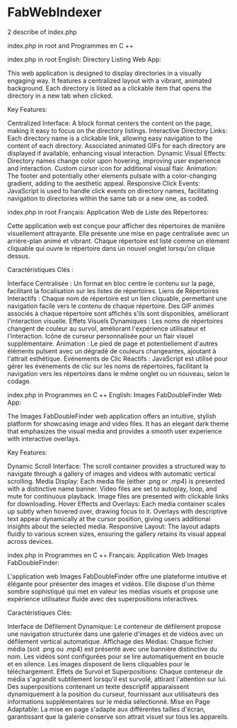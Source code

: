 # FabWebIndexer

2 describe of index.php

index.php in root and Programmes en C ++

index.php in root
English:
Directory Listing Web App:



This web application is designed to display directories in a visually engaging way. It features a centralized layout with a vibrant, animated background. Each directory is listed as a clickable item that opens the directory in a new tab when clicked.

Key Features:

Centralized Interface:
A block format centers the content on the page, making it easy to focus on the directory listings.
Interactive Directory Links:
Each directory name is a clickable link, allowing easy navigation to the content of each directory.
Associated animated GIFs for each directory are displayed if available, enhancing visual interaction.
Dynamic Visual Effects:
Directory names change color upon hovering, improving user experience and interaction.
Custom cursor icon for additional visual flair.
Animation:
The footer and potentially other elements pulsate with a color-changing gradient, adding to the aesthetic appeal.
Responsive Click Events:
JavaScript is used to handle click events on directory names, facilitating navigation to directories within the same tab or a new one, as coded.

index.php in root
Français:
Application Web de Liste des Répertoires:

Cette application web est conçue pour afficher des répertoires de manière visuellement attrayante. Elle présente une mise en page centralisée avec un arrière-plan animé et vibrant. Chaque répertoire est listé comme un élément cliquable qui ouvre le répertoire dans un nouvel onglet lorsqu'on clique dessus.

Caractéristiques Clés :

Interface Centralisée :
Un format en bloc centre le contenu sur la page, facilitant la focalisation sur les listes de répertoires.
Liens de Répertoires Interactifs :
Chaque nom de répertoire est un lien cliquable, permettant une navigation facile vers le contenu de chaque répertoire.
Des GIF animés associés à chaque répertoire sont affichés s'ils sont disponibles, améliorant l'interaction visuelle.
Effets Visuels Dynamiques :
Les noms de répertoires changent de couleur au survol, améliorant l'expérience utilisateur et l'interaction.
Icône de curseur personnalisée pour un flair visuel supplémentaire.
Animation :
Le pied de page et potentiellement d'autres éléments pulsent avec un dégradé de couleurs changeantes, ajoutant à l'attrait esthétique.
Événements de Clic Réactifs :
JavaScript est utilisé pour gérer les événements de clic sur les noms de répertoires, facilitant la navigation vers les répertoires dans le même onglet ou un nouveau, selon le codage.

index.php in Programmes en C ++
English:
Images FabDoubleFinder Web App:

The Images FabDoubleFinder web application offers an intuitive, stylish platform for showcasing image and video files. It has an elegant dark theme that emphasizes the visual media and provides a smooth user experience with interactive overlays.

Key Features:

Dynamic Scroll Interface:
The scroll container provides a structured way to navigate through a gallery of images and videos with automatic vertical scrolling.
Media Display:
Each media file (either .png or .mp4) is presented with a distinctive name banner.
Video files are set to autoplay, loop, and mute for continuous playback.
Image files are presented with clickable links for downloading.
Hover Effects and Overlays:
Each media container scales up subtly when hovered over, drawing focus to it.
Overlays with descriptive text appear dynamically at the cursor position, giving users additional insights about the selected media.
Responsive Layout:
The layout adapts fluidly to various screen sizes, ensuring the gallery retains its visual appeal across devices.


index.php in Programmes en C ++
Français:
Application Web Images FabDoubleFinder:

L'application web Images FabDoubleFinder offre une plateforme intuitive et élégante pour présenter des images et vidéos. Elle dispose d'un thème sombre sophistiqué qui met en valeur les médias visuels et propose une expérience utilisateur fluide avec des superpositions interactives.

Caractéristiques Clés:

Interface de Défilement Dynamique:
Le conteneur de défilement propose une navigation structurée dans une galerie d'images et de vidéos avec un défilement vertical automatique.
Affichage des Médias:
Chaque fichier média (soit .png ou .mp4) est présenté avec une bannière distinctive du nom.
Les vidéos sont configurées pour se lire automatiquement en boucle et en silence.
Les images disposent de liens cliquables pour le téléchargement.
Effets de Survol et Superpositions:
Chaque conteneur de média s'agrandit subtilement lorsqu'il est survolé, attirant l'attention sur lui.
Des superpositions contenant un texte descriptif apparaissent dynamiquement à la position du curseur, fournissant aux utilisateurs des informations supplémentaires sur le média sélectionné.
Mise en Page Adaptable:
La mise en page s'adapte aux différentes tailles d'écran, garantissant que la galerie conserve son attrait visuel sur tous les appareils.
